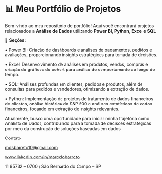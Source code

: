 # 📊 Meu Portfólio de Projetos


Bem-vindo ao meu repositório de portfólio! Aqui você encontrará projetos relacionados a **Análise de Dados** utilizando **Power BI, Python, Excel e SQL**


📌 **Seções:**

• Power BI: Criação de dashboards e análises de pagamentos, pedidos e avaliações, proporcionando insights estratégicos para tomada de decisões.

• Excel: Desenvolvimento de análises em produtos, vendas, compras e criação de gráficos de cohort para análise de comportamento ao longo do tempo.

• SQL: Análises profundas em clientes, pedidos e produtos, além de consultas para pedidos e vendedores, otimizando a extração de dados.

• Python: Implementação de projetos de tratamento de dados financeiros de clientes, análise histórica do S&P 500 e análises estatísticas de dados financeiros, focando em extração de insights relevantes.



Atualmente, busco uma oportunidade para iniciar minha trajetória como Analista de Dados, contribuindo para a tomada de decisões estratégicas por meio da construção de soluções baseadas em dados.


Contato

mdsbarreto10@gmail.com

www.linkedin.com/in/marcelobarreto

11 95732 – 0700 / São Bernardo do Campo – SP
